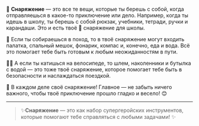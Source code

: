 🎒 **Снаряжение** — это все те вещи, которые ты берешь с собой, когда отправляешься в какое-то приключение или дело. Например, когда ты идешь в школу, ты берешь с собой рюкзак, учебники, тетради, ручки и карандаши. Это и есть твоё 🎒 снаряжение для школы.

🌲 Если ты собираешься в поход, то в твоё снаряжение могут входить палатка, спальный мешок, фонарик, компас и, конечно, еда и вода. Всё это помогает тебе быть готовым к любым неожиданностям в пути.

🚴‍♂️ А если ты катишься на велосипеде, то шлем, наколенники и бутылка с водой — это тоже твоё снаряжение, которое помогает тебе быть в безопасности и наслаждаться поездкой.

🎨 В каждом деле своё снаряжение! Главное — не забыть ничего важного, чтобы твоё приключение прошло гладко и весело! 😊

---

> ✨**Снаряжение** — это как набор супергеройских инструментов, которые помогают тебе справляться с любыми задачами! ✨